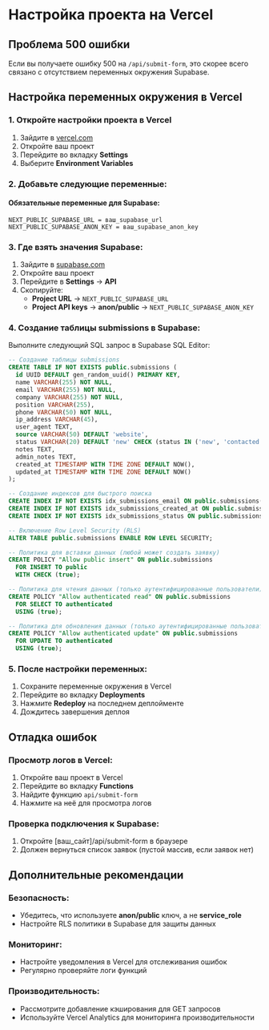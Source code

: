 # Настройка проекта на Vercel

## Проблема 500 ошибки

Если вы получаете ошибку 500 на `/api/submit-form`, это скорее всего связано с отсутствием переменных окружения Supabase.

## Настройка переменных окружения в Vercel

### 1. Откройте настройки проекта в Vercel
1. Зайдите в [vercel.com](https://vercel.com)
2. Откройте ваш проект
3. Перейдите во вкладку **Settings**
4. Выберите **Environment Variables**

### 2. Добавьте следующие переменные:

#### Обязательные переменные для Supabase:
```
NEXT_PUBLIC_SUPABASE_URL = ваш_supabase_url
NEXT_PUBLIC_SUPABASE_ANON_KEY = ваш_supabase_anon_key
```

### 3. Где взять значения Supabase:
1. Зайдите в [supabase.com](https://supabase.com)
2. Откройте ваш проект
3. Перейдите в **Settings** → **API**
4. Скопируйте:
   - **Project URL** → `NEXT_PUBLIC_SUPABASE_URL`
   - **Project API keys** → **anon/public** → `NEXT_PUBLIC_SUPABASE_ANON_KEY`

### 4. Создание таблицы submissions в Supabase:

Выполните следующий SQL запрос в Supabase SQL Editor:

```sql
-- Создание таблицы submissions
CREATE TABLE IF NOT EXISTS public.submissions (
  id UUID DEFAULT gen_random_uuid() PRIMARY KEY,
  name VARCHAR(255) NOT NULL,
  email VARCHAR(255) NOT NULL,
  company VARCHAR(255) NOT NULL,
  position VARCHAR(255),
  phone VARCHAR(50) NOT NULL,
  ip_address VARCHAR(45),
  user_agent TEXT,
  source VARCHAR(50) DEFAULT 'website',
  status VARCHAR(20) DEFAULT 'new' CHECK (status IN ('new', 'contacted', 'qualified', 'converted')),
  notes TEXT,
  admin_notes TEXT,
  created_at TIMESTAMP WITH TIME ZONE DEFAULT NOW(),
  updated_at TIMESTAMP WITH TIME ZONE DEFAULT NOW()
);

-- Создание индексов для быстрого поиска
CREATE INDEX IF NOT EXISTS idx_submissions_email ON public.submissions(email);
CREATE INDEX IF NOT EXISTS idx_submissions_created_at ON public.submissions(created_at DESC);
CREATE INDEX IF NOT EXISTS idx_submissions_status ON public.submissions(status);

-- Включение Row Level Security (RLS)
ALTER TABLE public.submissions ENABLE ROW LEVEL SECURITY;

-- Политика для вставки данных (любой может создать заявку)
CREATE POLICY "Allow public insert" ON public.submissions
  FOR INSERT TO public
  WITH CHECK (true);

-- Политика для чтения данных (только аутентифицированные пользователи)
CREATE POLICY "Allow authenticated read" ON public.submissions
  FOR SELECT TO authenticated
  USING (true);

-- Политика для обновления данных (только аутентифицированные пользователи)
CREATE POLICY "Allow authenticated update" ON public.submissions
  FOR UPDATE TO authenticated
  USING (true);
```

### 5. После настройки переменных:
1. Сохраните переменные окружения в Vercel
2. Перейдите во вкладку **Deployments**
3. Нажмите **Redeploy** на последнем деплойменте
4. Дождитесь завершения деплоя

## Отладка ошибок

### Просмотр логов в Vercel:
1. Откройте ваш проект в Vercel
2. Перейдите во вкладку **Functions**
3. Найдите функцию `api/submit-form`
4. Нажмите на неё для просмотра логов

### Проверка подключения к Supabase:
1. Откройте [ваш_сайт]/api/submit-form в браузере
2. Должен вернуться список заявок (пустой массив, если заявок нет)

## Дополнительные рекомендации

### Безопасность:
- Убедитесь, что используете **anon/public** ключ, а не **service_role**
- Настройте RLS политики в Supabase для защиты данных

### Мониторинг:
- Настройте уведомления в Vercel для отслеживания ошибок
- Регулярно проверяйте логи функций

### Производительность:
- Рассмотрите добавление кэширования для GET запросов
- Используйте Vercel Analytics для мониторинга производительности 